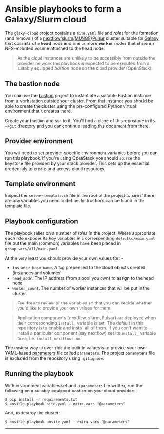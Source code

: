 # Ansible playbooks to form a Galaxy/Slurm cloud
The `glaxy-cloud` project contains a `site.yaml` file and _roles_
for the formation (and removal) of a [nextflow]/[slurm]/[MUNGE]/[Pulsar]
cluster suitable for [Galaxy] that consists of a **head** node and one or
more **worker** nodes that share an NFS-mounted volume attached to
the head node.

>   As the cloud instances are unlikely to be accessibly from outside the
    provider network this playbook is expected to be executed from a 
    suitably equipped _bastion_ node on the cloud provider (OpenStack).

## The bastion node
You can use the [bastion] project to instantiate a suitable
Bastion instance from a workstation outside your cluster. From that
instance you should be able to create the cluster using the pre-configured
Python virtual environment that it creates there.

Create your bastion and ssh to it. You'll find a clone of this
repository in its `~/git` directory and you can continue reading this
document from there.

## Provider environment
You will need to set provider-specific environment variables before you
can run this playbook. If you're using OpenStack you should `source` the
keystone file provided by your stack provider. This sets up the essential
credentials to create and access cloud resources.

## Template environment
Inspect the `setenv-template.sh` file in the root of the project to see
if there are any variables you need to define. Instructions can be found in
the template file.

## Playbook configuration
The playbook relies on a number of _roles_ in the project. Where appropriate,
each role exposes its key variables in a corresponding `defaults/main.yaml`
file but the main (common) variables have been placed in
`group_vars/all/main.yaml`.

At the very least you should provide your own values for: -

-   `instance_base_name`. A tag prepended to the cloud objects created
    (instances and volumes)
-   `head_addr`. The IP address (from a pool you own) to assign to the
    head node.
-   `worker_count`. The number of worker instances that will be put in the
    cluster.

>   Feel free to review all the variables so that you can decide whether
    you'd like to provide your own values for them.  

>   Application components (nextflow, slurm, Pulsar) are deployed when their
    corresponding `install_` variable is set. The default in this repository
    is to enable and install all of them. If you don't want to install
    a particular component (say nextflow) set its `install_` variable to `no`,
    i.e. `install_nextflow: no`.

The easiest way to over-ride the built-in values is to provide your
own YAML-based [parameters] file called `parameters`. The project `parameters`
file is excluded from the repository using `.gitignore`.
    
## Running the playbook
With environment variables set and a `parameters` file written,
run the following on a suitably equipped bastion on your cloud provider: -

    $ pip install -r requirements.txt
    $ ansible-playbook site.yaml --extra-vars "@parameters"

And, to destroy the cluster: -

    $ ansible-playbook unsite.yaml --extra-vars "@parameters"

---

[galaxy]: https://docs.galaxyproject.org/en/latest/index.html
[bastion]: https://github.com/InformaticsMatters/ansible-bastion
[munge]: https://dun.github.io/munge/
[nextflow]: https://www.nextflow.io
[parameters]: https://docs.ansible.com/ansible/latest/user_guide/playbooks_variables.html#passing-variables-on-the-command-line
[pulsar]: https://pulsar.readthedocs.io/en/latest/index.html
[slurm]: https://slurm.schedmd.com/documentation.html
